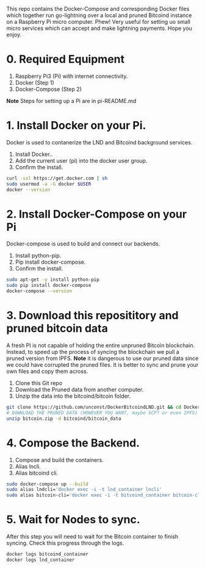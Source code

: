This repo contains the Docker-Compose and corresponding Docker files which together run go-lightning over a local and pruned Bitcoind instance on a Raspberry Pi micro computer. Phew!
Very useful for setting uo small micro services which can accept and make lightning payments. Hope you enjoy.

# 0. Required Equipment
1. Raspberry Pi3 (Pi) with internet connectivity.
1. Docker (Step 1)
1. Docker-Compose (Step 2)

**Note** Steps for setting up a Pi are in pi-README.md 

# 1. Install Docker on your Pi.
Docker is used to contanerize the LND and Bitcoind background services.

1. Install Docker..
1. Add the current user (pi) into the docker user group.
1. Confirm the install.

```bash
curl -ssl https://get.docker.com | sh
sudo usermod -a -G docker $USER
docker --version
```

# 2. Install Docker-Compose on your Pi
Docker-compose is used to build and connect our backends.

1. Install python-pip.
1. Pip install docker-compose.
1. Confirm the install.

```bash
sudo apt-get -y install python-pip
sudo pip install docker-compose
docker-compose --version
```

# 3. Download this reposititory and pruned bitcoin data 
A fresh PI is not capable of holding the entire unpruned Bitcoin blockchain.
Instead, to speed up the process of syncing the blockchain we pull a pruned version from IPFS.
**Note** it is dangerous to use our pruned data since we could have corrupted the pruned files.
It is better to sync and prune your own files and copy them across.

1. Clone this Git repo
1. Download the Pruned data from another computer.
1. Unzip the data into the bitcoind/bitcoin folder.

```bash
git clone https://github.com/unconst/DockerBitcoindLND.git && cd DockerBitcoinLND
# DOWNLOAD THE PRUNED DATA (HOWEVER YOU WANT, maybe SCP? or even IPFS) into bitcoin.zip
unzip bitcoin.zip -d bitcoind/bitcoin_data
```

# 4. Compose the Backend.

1. Compose and build the containers.
1. Alias lncli.
1. Alias bitcoind cli.

```bash
sudo docker-compose up --build
sudo alias lndcli='docker exec -i -t lnd_container lncli'
sudo alias bitcoin-cli='docker exec -i -t bitcoind_container bitcoin-cli'
```

# 5. Wait for Nodes to sync.
After this step you will need to wait for the Bitcoin container to finish syncing. Check this progress through the logs.

```bash
docker logs bitcoind_container
docker logs lnd_container
```




